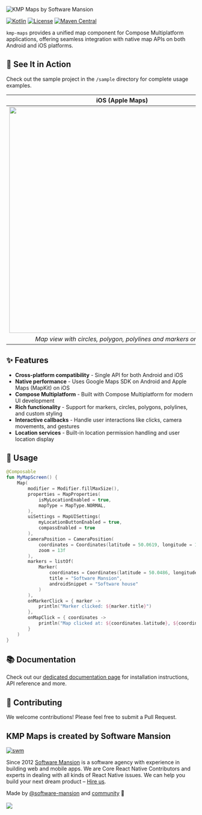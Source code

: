 ![KMP Maps by Software Mansion](https://github.com/user-attachments/assets/ac6e887f-d774-413c-a096-ac2300ab693a)

[![Kotlin](https://img.shields.io/badge/Kotlin-2.2.20-blue.svg)](https://kotlinlang.org)
[![License](https://img.shields.io/badge/License-MIT-green.svg)](./LICENSE)
[![Maven Central](https://img.shields.io/maven-central/v/com.swmansion.kmpmaps/kmp-maps)](https://central.sonatype.com/artifact/com.swmansion.kmpmaps/kmp-maps)

`kmp-maps` provides a unified map component for Compose Multiplatform applications, offering seamless integration with native map APIs on both Android and iOS platforms.

## 🎯 See It in Action

Check out the sample project in the `/sample` directory for complete usage examples.

|                                                                     iOS (Apple Maps)                                                                     |                                                                     Android (Google Maps)                                                                      |
|:--------------------------------------------------------------------------------------------------------------------------------------------------------:|:--------------------------------------------------------------------------------------------------------------------------------------------------------------:|
|                                            <img src="https://github.com/user-attachments/assets/88d22d01-b9cc-4e5a-ab24-eb9df75d8358" height="600" style="display: block; margin: 0 auto;">                                             |                                               <img src="https://github.com/user-attachments/assets/b1d4c8bb-692f-41f0-b6f5-602a104a7f64" height="600" style="display: block; margin: 0 auto;">                                                |
|                                              _Map view with circles, polygon, polylines and markers on iOS_                                              |                                               _Map view with circles, polygon, polylines and markers on Android_                                               |

## ✨ Features

- **Cross-platform compatibility** - Single API for both Android and iOS
- **Native performance** - Uses Google Maps SDK on Android and Apple Maps (MapKit) on iOS
- **Compose Multiplatform** - Built with Compose Multiplatform for modern UI development
- **Rich functionality** - Support for markers, circles, polygons, polylines, and custom styling
- **Interactive callbacks** - Handle user interactions like clicks, camera movements, and gestures
- **Location services** - Built-in location permission handling and user location display

## 🚀 Usage

```kotlin
@Composable
fun MyMapScreen() {
    Map(
        modifier = Modifier.fillMaxSize(),
        properties = MapProperties(
            isMyLocationEnabled = true,
            mapType = MapType.NORMAL,
        ),
        uiSettings = MapUISettings(
            myLocationButtonEnabled = true,
            compassEnabled = true
        ),
        cameraPosition = CameraPosition(
            coordinates = Coordinates(latitude = 50.0619, longitude = 19.9373),
            zoom = 13f
        ),
        markers = listOf(
            Marker(
                coordinates = Coordinates(latitude = 50.0486, longitude = 19.9654),
                title = "Software Mansion",
                androidSnippet = "Software house"
            )
        ),
        onMarkerClick = { marker ->
            println("Marker clicked: ${marker.title}")
        },
        onMapClick = { coordinates ->
            println("Map clicked at: ${coordinates.latitude}, ${coordinates.longitude}")
        }
    )
}
```

## 📚 Documentation

Check out our [dedicated documentation page](https://docs.swmansion.com/kmp-maps/) for installation instructions, API reference and more.

## 🤝 Contributing

We welcome contributions! Please feel free to submit a Pull Request.

## KMP Maps is created by Software Mansion

[![swm](https://logo.swmansion.com/logo?color=white&variant=desktop&width=150&tag=kmp-maps-github "Software Mansion")](https://swmansion.com)

Since 2012 [Software Mansion](https://swmansion.com) is a software agency with
experience in building web and mobile apps. We are Core React Native
Contributors and experts in dealing with all kinds of React Native issues. We
can help you build your next dream product –
[Hire us](https://swmansion.com/contact/projects?utm_source=typegpu&utm_medium=readme).

Made by [@software-mansion](https://github.com/software-mansion) and
[community](https://github.com/software-mansion/kmp-maps/graphs/contributors) 💛
<br><br>
<a href="https://github.com/software-mansion/kmp-maps/graphs/contributors">
<img src="https://contrib.rocks/image?repo=software-mansion/kmp-maps" />
</a>

